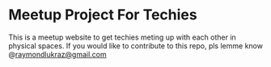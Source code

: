 # Meetup Project For Techies

This is a meetup website to get techies meting up with each other in physical spaces. If you would like to contribute to this repo, pls lemme know @raymondlukraz@gmail.com
